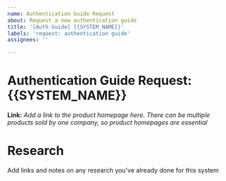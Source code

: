 ```yaml
---
name: Authentication Guide Request
about: Request a new authentication guide
title: '[Auth Guide] {{SYSTEM_NAME}}'
labels: 'request: authentication guide'
assignees: ''

---
```


# Authentication Guide Request: {{SYSTEM_NAME}}

**Link:** _Add a link to the product homepage here. There can be multiple products sold by one company, so product homepages are essential_

# Research

Add links and notes on any research you've already done for this system
